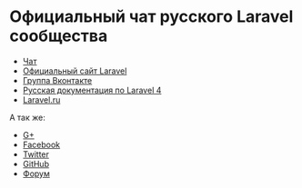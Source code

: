 Официальный чат русского Laravel сообщества
====

+ [Чат](https://gitter.im/LaravelRUS/chat)
+ [Официальный сайт Laravel](http://laravel.com)
+ [Группа Вконтакте](http://vk.com/laravel_rus)
+ [Русская документация по Laravel 4](http://laravel.ru/docs/v4/)
+ [Laravel.ru](http://laravel.ru)

А так же:
+ [G+](https://plus.google.com/communities/101989042587233170707)
+ [Facebook](https://www.facebook.com/LaravelRus)
+ [Twitter](https://twitter.com/LaravelRUS)
+ [GitHub](https://github.com/LaravelRUS)
+ [Форум](http://laravel.su/forum)
